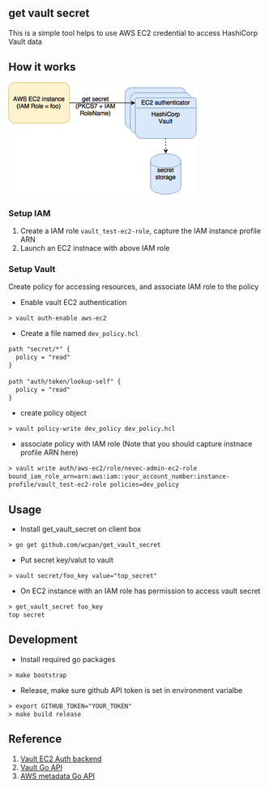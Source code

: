 ## get vault secret
This is a simple tool helps to use AWS EC2 credential to access HashiCorp Vault data

## How it works
<img src="img/get_vault_secret.png">

### Setup IAM
1. Create a IAM role `vault_test-ec2-role`, capture the IAM instance profile ARN
2. Launch an EC2 instnace with above IAM role

### Setup Vault
Create policy for accessing resources, and associate IAM role to the policy

- Enable vault EC2 authentication
```
> vault auth-enable aws-ec2
```
- Create a file named `dev_policy.hcl`
```
path "secret/*" {
  policy = "read"
}

path "auth/token/lookup-self" {
  policy = "read"
}
```
- create policy object
```
> vault policy-write dev_policy dev_policy.hcl
```
- associate policy with IAM role  (Note that you should capture instnace profile ARN here)
```
> vault write auth/aws-ec2/role/nevec-admin-ec2-role bound_iam_role_arn=arn:aws:iam::your_account_number:instance-profile/vault_test-ec2-role policies=dev_policy
```
## Usage
- Install get_vault_secret on client box
```
> go get github.com/wcpan/get_vault_secret
```

- Put secret key/valut to vault
```
> vault secret/foo_key value="top_secret"
```

- On EC2 instance with an IAM role has permission to access vault secret
```
> get_vault_secret foo_key
top secret
```

## Development
- Install required go packages
```
> make bootstrap
```
- Release, make sure github API token is set in environment varialbe
```
> export GITHUB_TOKEN="YOUR_TOKEN"
> make build release
```

## Reference
1. <a href="https://www.vaultproject.io/docs/auth/aws-ec2.html">Vault EC2 Auth backend</a>
2. <a href="https://godoc.org/github.com/hashicorp/vault/api">Vault Go API</a>
3. <a href="https://godoc.org/github.com/aws/aws-sdk-go/aws/ec2metadata">AWS metadata Go API</a>
